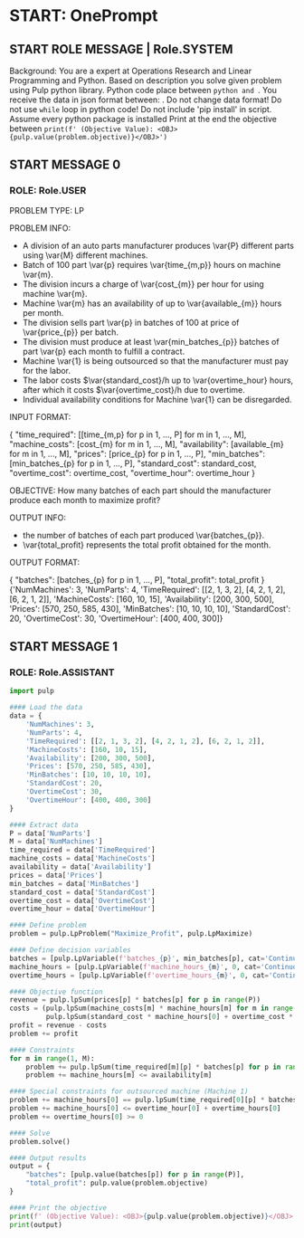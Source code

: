 # START: OnePrompt 
## START ROLE MESSAGE | Role.SYSTEM 
Background: You are a expert at Operations Research and Linear Programming and Python. Based on description you solve given problem using Pulp python library. Python code place between ```python and ```. You receive the data in json format between: <DATA></DATA>. Do not change data format! Do not use `while` loop in python code! Do not include 'pip install' in script. Assume every python package is installed Print at the end the objective between <OBJ></OBJ> `print(f' (Objective Value): <OBJ>{pulp.value(problem.objective)}</OBJ>')`  
## START MESSAGE 0 
### ROLE: Role.USER
<DESCRIPTION>
PROBLEM TYPE: LP

PROBLEM INFO:

- A division of an auto parts manufacturer produces \var{P} different parts using \var{M} different machines.
- Batch of 100 part \var{p} requires \var{time_{m,p}} hours on machine \var{m}.
- The division incurs a charge of \var{cost_{m}} per hour for using machine \var{m}.
- Machine \var{m} has an availability of up to \var{available_{m}} hours per month.
- The division sells part \var{p} in batches of 100 at price of \var{price_{p}} per batch.
- The division must produce at least \var{min_batches_{p}} batches of part \var{p} each month to fulfill a contract.
- Machine \var{1} is being outsourced so that the manufacturer must pay for the labor.
- The labor costs $\var{standard_cost}/h up to \var{overtime_hour} hours, after which it costs $\var{overtime_cost}/h due to overtime.
- Individual availability conditions for Machine \var{1} can be disregarded.

INPUT FORMAT: 

{
    "time_required": [[time_{m,p} for p in 1, ..., P] for m in 1, ..., M],
    "machine_costs": [cost_{m} for m in 1, ..., M],
    "availability": [available_{m} for m in 1, ..., M],
    "prices": [price_{p} for p in 1, ..., P],
    "min_batches": [min_batches_{p} for p in 1, ..., P],
    "standard_cost": standard_cost,
    "overtime_cost": overtime_cost,
    "overtime_hour": overtime_hour
}

OBJECTIVE: How many batches of each part should the manufacturer produce each month to maximize profit?

OUTPUT INFO:

- the number of batches of each part produced \var{batches_{p}}.
- \var{total_profit} represents the total profit obtained for the month.

OUTPUT FORMAT:

{
    "batches": [batches_{p} for p in 1, ..., P],
    "total_profit": total_profit
}
</DESCRIPTION>
<DATA>
{'NumMachines': 3, 'NumParts': 4, 'TimeRequired': [[2, 1, 3, 2], [4, 2, 1, 2], [6, 2, 1, 2]], 'MachineCosts': [160, 10, 15], 'Availability': [200, 300, 500], 'Prices': [570, 250, 585, 430], 'MinBatches': [10, 10, 10, 10], 'StandardCost': 20, 'OvertimeCost': 30, 'OvertimeHour': [400, 400, 300]}</DATA>


## START MESSAGE 1 
### ROLE: Role.ASSISTANT
```python
import pulp

#### Load the data
data = {
    'NumMachines': 3, 
    'NumParts': 4, 
    'TimeRequired': [[2, 1, 3, 2], [4, 2, 1, 2], [6, 2, 1, 2]], 
    'MachineCosts': [160, 10, 15], 
    'Availability': [200, 300, 500], 
    'Prices': [570, 250, 585, 430], 
    'MinBatches': [10, 10, 10, 10], 
    'StandardCost': 20, 
    'OvertimeCost': 30, 
    'OvertimeHour': [400, 400, 300]
}

#### Extract data
P = data['NumParts']
M = data['NumMachines']
time_required = data['TimeRequired']
machine_costs = data['MachineCosts']
availability = data['Availability']
prices = data['Prices']
min_batches = data['MinBatches']
standard_cost = data['StandardCost']
overtime_cost = data['OvertimeCost']
overtime_hour = data['OvertimeHour']

#### Define problem
problem = pulp.LpProblem("Maximize_Profit", pulp.LpMaximize)

#### Define decision variables
batches = [pulp.LpVariable(f'batches_{p}', min_batches[p], cat='Continuous') for p in range(P)]
machine_hours = [pulp.LpVariable(f'machine_hours_{m}', 0, cat='Continuous') for m in range(M)]
overtime_hours = [pulp.LpVariable(f'overtime_hours_{m}', 0, cat='Continuous') for m in range(1)]

#### Objective function
revenue = pulp.lpSum(prices[p] * batches[p] for p in range(P))
costs = (pulp.lpSum(machine_costs[m] * machine_hours[m] for m in range(1, M)) +
         pulp.lpSum(standard_cost * machine_hours[0] + overtime_cost * overtime_hours[0]))
profit = revenue - costs
problem += profit

#### Constraints
for m in range(1, M):
    problem += pulp.lpSum(time_required[m][p] * batches[p] for p in range(P)) <= machine_hours[m]
    problem += machine_hours[m] <= availability[m]

#### Special constraints for outsourced machine (Machine 1)
problem += machine_hours[0] == pulp.lpSum(time_required[0][p] * batches[p] for p in range(P))
problem += machine_hours[0] <= overtime_hour[0] + overtime_hours[0]
problem += overtime_hours[0] >= 0

#### Solve
problem.solve()

#### Output results
output = {
    "batches": [pulp.value(batches[p]) for p in range(P)],
    "total_profit": pulp.value(problem.objective)
}

#### Print the objective
print(f' (Objective Value): <OBJ>{pulp.value(problem.objective)}</OBJ>')
print(output)
```

